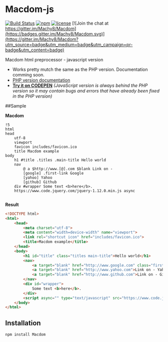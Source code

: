 # Macdom-js

[![Build Status](https://travis-ci.org/Machy8/Macdom-js.svg?branch=master)](https://travis-ci.org/Machy8/Macdom-js)
[![npm](https://img.shields.io/npm/v/Macdom.svg?maxAge=2592000)](https://www.npmjs.com/package/Macdom)
[![license](https://img.shields.io/github/license/machy8/macdom-js.svg?maxAge=2592000)](https://github.com/Machy8/Macdom-js/blob/master/license.md)
[![Join the chat at https://gitter.im/Machy8/Macdom](https://badges.gitter.im/Machy8/Macdom.svg)](https://gitter.im/Machy8/Macdom?utm_source=badge&utm_medium=badge&utm_campaign=pr-badge&utm_content=badge)

Macdom html preprocessor - javascript version

- Works pretty mutch the same as the PHP version. Documentation comming soon.
- [PHP version documentation](https://github.com/Machy8/Macdom/wiki)
- **[Try it on CODEPEN](http://codepen.io/Machy8/pen/mPLdbg)** *(JavaScript version is always behind the PHP version so it may contain bugs and errors that have already been fixed in the PHP version)*

##Sample

**Macdom**
```` Slim
!5
html
head
	utf-8
	viewport
	favicon includes/favicon.ico
	title Macdom example
body
	h1 #title .titles .main-title Hello world
	nav
		@ a $http://www.[@].com $blank Link on -
		[google] .first-link Google
		[yahoo] Yahoo
		[github] Github	
	div #wrapper Some text <b>here</b>.
	https://www.code.jquery.com/jquery-1.12.0.min.js async
	
````

**Result**
```` html
<!DOCTYPE html>
<html>
	<head>
		<meta charset="utf-8">
		<meta content="width=device-width" name="viewport">
		<link rel="shortcut icon" href="includes/favicon.ico">
		<title>Macdom example</title>
	</head>
	<body>
		<h1 id="title" class="titles main-title">Hello world</h1>
		<nav>
			<a target="blank" href="http://www.google.com" class="first-link">Link on - Google</a>
			<a target="blank" href="http://www.yahoo.com">Link on - Yahoo</a>
			<a target="blank" href="http://www.github.com">Link on - Github</a>
		</nav>
		<div id="wrapper">
			Some text <b>here</b>.
		</div>
		<script async="" type="text/javascript" src="https://www.code.jquery.com/jquery-1.12.0.min.js"></script>
	</body>
</html>
````

## Installation

````
npm install Macdom
````
